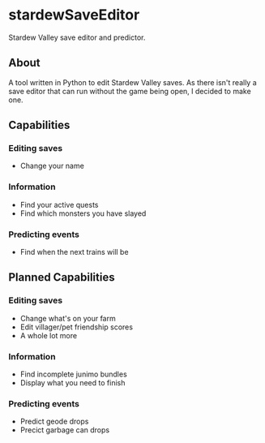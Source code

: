 # stardewSaveEditor

Stardew Valley save editor and predictor.

## About
A tool written in Python to edit Stardew Valley saves.
As there isn't really a save editor that can run without the game being open, I decided to make one.

## Capabilities

### Editing saves
- Change your name

### Information
- Find your active quests
- Find which monsters you have slayed

### Predicting events
- Find when the next trains will be

## Planned Capabilities

### Editing saves
- Change what's on your farm
- Edit villager/pet friendship scores
- A whole lot more

### Information
- Find incomplete junimo bundles
- Display what you need to finish

### Predicting events
- Predict geode drops
- Precict garbage can drops
